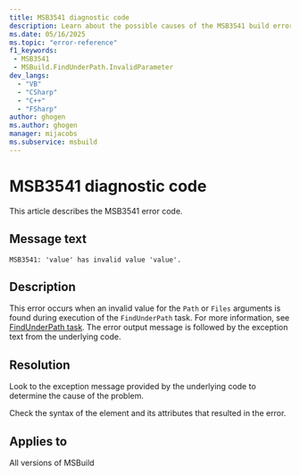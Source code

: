 ```yaml
---
title: MSB3541 diagnostic code
description: Learn about the possible causes of the MSB3541 build error and get troubleshooting tips.
ms.date: 05/16/2025
ms.topic: "error-reference"
f1_keywords:
 - MSB3541
 - MSBuild.FindUnderPath.InvalidParameter
dev_langs:
  - "VB"
  - "CSharp"
  - "C++"
  - "FSharp"
author: ghogen
ms.author: ghogen
manager: mijacobs
ms.subservice: msbuild
---
```

# MSB3541 diagnostic code

<!-- :::ErrorDefinitionDescription::: -->
<!-- :::editable-content name="introDescription"::: -->
This article describes the MSB3541 error code.
<!-- :::editable-content-end::: -->

## Message text

<!-- :::editable-content name="messageText"::: -->
`MSB3541: 'value' has invalid value 'value'.`
<!-- :::editable-content-end::: -->
<!-- MSB3541: {0} has invalid value "{1}". {2} -->

<!-- :::editable-content name="postOutputDescription"::: -->
## Description

This error occurs when an invalid value for the `Path` or `Files` arguments is found during execution of the  `FindUnderPath` task. For more information, see [FindUnderPath task](../findunderpath-task.md). The error output message is followed by the exception text from the underlying code.

## Resolution

Look to the exception message provided by the underlying code to determine the cause of the problem.

Check the syntax of the element and its attributes that resulted in the error.
<!-- :::editable-content-end::: -->
<!-- :::ErrorDefinitionDescription-end::: -->

## Applies to

All versions of MSBuild